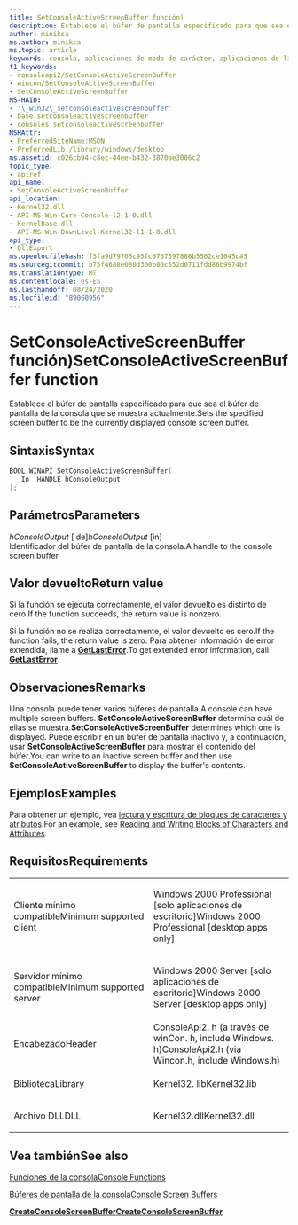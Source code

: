 ```yaml
---
title: SetConsoleActiveScreenBuffer función)
description: Establece el búfer de pantalla especificado para que sea el búfer de pantalla de la consola que se muestra actualmente.
author: miniksa
ms.author: miniksa
ms.topic: article
keywords: consola, aplicaciones de modo de carácter, aplicaciones de línea de comandos, aplicaciones de terminal, API de consola
f1_keywords:
- consoleapi2/SetConsoleActiveScreenBuffer
- wincon/SetConsoleActiveScreenBuffer
- SetConsoleActiveScreenBuffer
MS-HAID:
- '\_win32\_setconsoleactivescreenbuffer'
- base.setconsoleactivescreenbuffer
- consoles.setconsoleactivescreenbuffer
MSHAttr:
- PreferredSiteName:MSDN
- PreferredLib:/library/windows/desktop
ms.assetid: c026cb94-c8ec-44ee-b432-3870ae3006c2
topic_type:
- apiref
api_name:
- SetConsoleActiveScreenBuffer
api_location:
- Kernel32.dll
- API-MS-Win-Core-Console-l2-1-0.dll
- KernelBase.dll
- API-MS-Win-DownLevel-Kernel32-l1-1-0.dll
api_type:
- DllExport
ms.openlocfilehash: f3fa9d79705c95fc0737597886b5562ce1045c45
ms.sourcegitcommit: b75f4688e080d300b80c552d0711fdd86b9974bf
ms.translationtype: MT
ms.contentlocale: es-ES
ms.lasthandoff: 08/24/2020
ms.locfileid: "89060956"
---
```

# <a name="setconsoleactivescreenbuffer-function"></a><span data-ttu-id="4bbaf-104">SetConsoleActiveScreenBuffer función)</span><span class="sxs-lookup"><span data-stu-id="4bbaf-104">SetConsoleActiveScreenBuffer function</span></span>


<span data-ttu-id="4bbaf-105">Establece el búfer de pantalla especificado para que sea el búfer de pantalla de la consola que se muestra actualmente.</span><span class="sxs-lookup"><span data-stu-id="4bbaf-105">Sets the specified screen buffer to be the currently displayed console screen buffer.</span></span>

<a name="syntax"></a><span data-ttu-id="4bbaf-106">Sintaxis</span><span class="sxs-lookup"><span data-stu-id="4bbaf-106">Syntax</span></span>
------

```C
BOOL WINAPI SetConsoleActiveScreenBuffer(
  _In_ HANDLE hConsoleOutput
);
```

<a name="parameters"></a><span data-ttu-id="4bbaf-107">Parámetros</span><span class="sxs-lookup"><span data-stu-id="4bbaf-107">Parameters</span></span>
----------

<span data-ttu-id="4bbaf-108">*hConsoleOutput* \[ de\]</span><span class="sxs-lookup"><span data-stu-id="4bbaf-108">*hConsoleOutput* \[in\]</span></span>  
<span data-ttu-id="4bbaf-109">Identificador del búfer de pantalla de la consola.</span><span class="sxs-lookup"><span data-stu-id="4bbaf-109">A handle to the console screen buffer.</span></span>

<a name="return-value"></a><span data-ttu-id="4bbaf-110">Valor devuelto</span><span class="sxs-lookup"><span data-stu-id="4bbaf-110">Return value</span></span>
------------

<span data-ttu-id="4bbaf-111">Si la función se ejecuta correctamente, el valor devuelto es distinto de cero.</span><span class="sxs-lookup"><span data-stu-id="4bbaf-111">If the function succeeds, the return value is nonzero.</span></span>

<span data-ttu-id="4bbaf-112">Si la función no se realiza correctamente, el valor devuelto es cero.</span><span class="sxs-lookup"><span data-stu-id="4bbaf-112">If the function fails, the return value is zero.</span></span> <span data-ttu-id="4bbaf-113">Para obtener información de error extendida, llame a [**GetLastError**](https://msdn.microsoft.com/library/windows/desktop/ms679360).</span><span class="sxs-lookup"><span data-stu-id="4bbaf-113">To get extended error information, call [**GetLastError**](https://msdn.microsoft.com/library/windows/desktop/ms679360).</span></span>

<a name="remarks"></a><span data-ttu-id="4bbaf-114">Observaciones</span><span class="sxs-lookup"><span data-stu-id="4bbaf-114">Remarks</span></span>
-------

<span data-ttu-id="4bbaf-115">Una consola puede tener varios búferes de pantalla.</span><span class="sxs-lookup"><span data-stu-id="4bbaf-115">A console can have multiple screen buffers.</span></span> <span data-ttu-id="4bbaf-116">**SetConsoleActiveScreenBuffer** determina cuál de ellas se muestra.</span><span class="sxs-lookup"><span data-stu-id="4bbaf-116">**SetConsoleActiveScreenBuffer** determines which one is displayed.</span></span> <span data-ttu-id="4bbaf-117">Puede escribir en un búfer de pantalla inactivo y, a continuación, usar **SetConsoleActiveScreenBuffer** para mostrar el contenido del búfer.</span><span class="sxs-lookup"><span data-stu-id="4bbaf-117">You can write to an inactive screen buffer and then use **SetConsoleActiveScreenBuffer** to display the buffer's contents.</span></span>

<a name="examples"></a><span data-ttu-id="4bbaf-118">Ejemplos</span><span class="sxs-lookup"><span data-stu-id="4bbaf-118">Examples</span></span>
--------

<span data-ttu-id="4bbaf-119">Para obtener un ejemplo, vea [lectura y escritura de bloques de caracteres y atributos](reading-and-writing-blocks-of-characters-and-attributes.md).</span><span class="sxs-lookup"><span data-stu-id="4bbaf-119">For an example, see [Reading and Writing Blocks of Characters and Attributes](reading-and-writing-blocks-of-characters-and-attributes.md).</span></span>

<a name="requirements"></a><span data-ttu-id="4bbaf-120">Requisitos</span><span class="sxs-lookup"><span data-stu-id="4bbaf-120">Requirements</span></span>
------------

<table>
<colgroup>
<col width="50%" />
<col width="50%" />
</colgroup>
<tbody>
<tr class="odd">
<td><p><span data-ttu-id="4bbaf-121">Cliente mínimo compatible</span><span class="sxs-lookup"><span data-stu-id="4bbaf-121">Minimum supported client</span></span></p></td>
<td><p><span data-ttu-id="4bbaf-122">Windows 2000 Professional [solo aplicaciones de escritorio]</span><span class="sxs-lookup"><span data-stu-id="4bbaf-122">Windows 2000 Professional [desktop apps only]</span></span></p></td>
</tr>
<tr class="even">
<td><p><span data-ttu-id="4bbaf-123">Servidor mínimo compatible</span><span class="sxs-lookup"><span data-stu-id="4bbaf-123">Minimum supported server</span></span></p></td>
<td><p><span data-ttu-id="4bbaf-124">Windows 2000 Server [solo aplicaciones de escritorio]</span><span class="sxs-lookup"><span data-stu-id="4bbaf-124">Windows 2000 Server [desktop apps only]</span></span></p></td>
</tr>
<tr class="odd">
<td><p><span data-ttu-id="4bbaf-125">Encabezado</span><span class="sxs-lookup"><span data-stu-id="4bbaf-125">Header</span></span></p></td>
<td><span data-ttu-id="4bbaf-126">ConsoleApi2. h (a través de winCon. h, include Windows. h)</span><span class="sxs-lookup"><span data-stu-id="4bbaf-126">ConsoleApi2.h (via Wincon.h, include Windows.h)</span></span></td>
</tr>
<tr class="even">
<td><p><span data-ttu-id="4bbaf-127">Biblioteca</span><span class="sxs-lookup"><span data-stu-id="4bbaf-127">Library</span></span></p></td>
<td><span data-ttu-id="4bbaf-128">Kernel32. lib</span><span class="sxs-lookup"><span data-stu-id="4bbaf-128">Kernel32.lib</span></span></td>
</tr>
<tr class="odd">
<td><p><span data-ttu-id="4bbaf-129">Archivo DLL</span><span class="sxs-lookup"><span data-stu-id="4bbaf-129">DLL</span></span></p></td>
<td><span data-ttu-id="4bbaf-130">Kernel32.dll</span><span class="sxs-lookup"><span data-stu-id="4bbaf-130">Kernel32.dll</span></span></td>
</tr>
<tr class="even">
</tr>
<tr class="odd">
</tr>
<tr class="even">
</tr>
</tbody>
</table>

## <a name="span-idsee_alsospansee-also"></a><span data-ttu-id="4bbaf-131"><span id="see_also"></span>Vea también</span><span class="sxs-lookup"><span data-stu-id="4bbaf-131"><span id="see_also"></span>See also</span></span>


[<span data-ttu-id="4bbaf-132">Funciones de la consola</span><span class="sxs-lookup"><span data-stu-id="4bbaf-132">Console Functions</span></span>](console-functions.md)

[<span data-ttu-id="4bbaf-133">Búferes de pantalla de la consola</span><span class="sxs-lookup"><span data-stu-id="4bbaf-133">Console Screen Buffers</span></span>](console-screen-buffers.md)

[<span data-ttu-id="4bbaf-134">**CreateConsoleScreenBuffer**</span><span class="sxs-lookup"><span data-stu-id="4bbaf-134">**CreateConsoleScreenBuffer**</span></span>](createconsolescreenbuffer.md)

 

 




